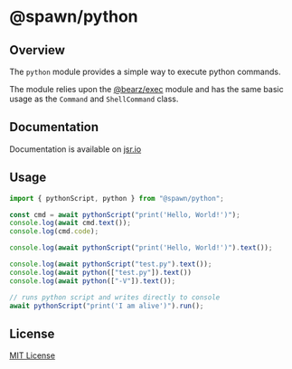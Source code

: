 # @spawn/python

## Overview

The `python` module provides a simple way to execute
python commands.

The module relies upon the [@bearz/exec][exec] module and
has the same basic usage as the `Command` and `ShellCommand` class.

## Documentation

Documentation is available on [jsr.io](https://jsr.io/@spawn/python/doc)

## Usage
```typescript
import { pythonScript, python } from "@spawn/python";

const cmd = await pythonScript("print('Hello, World!')");
console.log(await cmd.text());
console.log(cmd.code);

console.log(await pythonScript("print('Hello, World!')").text());

console.log(await pythonScript("test.py").text());
console.log(await python(["test.py"]).text())
console.log(await python(["-V"]).text());

// runs python script and writes directly to console
await pythonScript("print('I am alive')").run();
```

## License

[MIT License](./LICENSE.md)

[exec]: https://jsr.io/@bearz/exec/doc